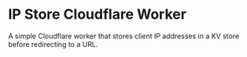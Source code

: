 # IP Store Cloudflare Worker

A simple Cloudflare worker that stores client IP addresses in a KV store before redirecting to a URL.